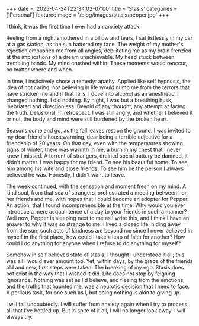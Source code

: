 +++
date = '2025-04-24T22:34:02-07:00'
title = 'Stasis'
categories = ['Personal']
featuredImage = '/blog/images/stasis/pepper.jpg'
+++

I think, it was the first time I ever had an anxiety attack. 

Reeling from a night smothered in a pillow and tears, I sat listlessly in my car at a gas station, as the sun battered my face. The weight of my mother's rejection ambushed me from all angles, debilitating me as my brain frenzied at the implications of a dream unachievable. My head stuck between trembling hands. My mind crushed within. These moments would reoccur, no matter where and when. 

In time, I instictively chose a remedy: apathy. Applied like self hypnosis, the idea of not caring, not believing in life would numb me from the terrors that have stricken me and if that fails, I dove into alcohol as an anesthetic. I changed nothing. I did nothing. By night, I was but a breathing husk, inebriated and directionless. Devoid of any thought, any attempt at facing the truth. Delusional, in retrospect. I was still angry, and whether I believed it or not, the body and mind were still burdened by the broken heart.  

Seasons come and go, as the fall leaves rest on the ground. I was invited to my dear friend's housewarming, dear being a terrible adjective for a friendship of 20 years. On that day, even with the temperatures showing signs of winter, there was warmth in me, a burn in my chest that I never knew I missed. A torrent of strangers, drained social battery be damned, it didn't matter. I was happy for my friend. To see his beautiful home. To see him among his wife and close friends. To see him be the person I always believed he was. Honestly, I didn't want to leave.

The week continued, with the sensation and moment fresh on my mind. A kind soul, from that sea of strangers, orchestrated a meeting between her, her friends and me, with hopes that I could become an adopter for Pepper. An action, that I found incomprehensible at the time. Why would you ever introduce a mere acquaintence of a day to your friends in such a manner? Well now, Pepper is sleeping next to me as I write this, and I think I have an answer to why it was so strange to me: I lived a closed life, hiding away from the sun; such acts of kindness are beyond me since I never believed in myself in the first place, how could I take a leap of faith for another? How could I do anything for anyone when I refuse to do anything for myself?

Somehow in self believed state of stasis, I thought I understood it all; this was all I would ever amount too. Yet, within days, by the grace of the friends old and new, first steps were taken. The breaking of my ego. Stasis does not exist in the way that I wished it did. Life does not stop by feigning ignorance. Nothing was set as I'd believe, and fleeing from the emotions, and the truths that haunted me, was a neurotic decision that I need to face. A perilous task, for one such as I, but doing nothing is akin to giving up. 

I will fail undoubtedly. I will suffer from anxiety again when I try to process all that I've bottled up. But in spite of it all, I will no longer look away. I will always try. 